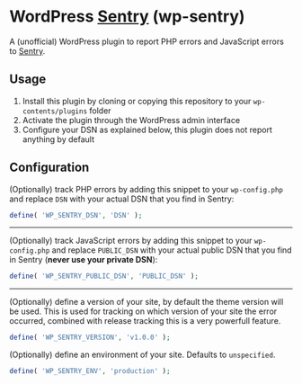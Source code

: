 # WordPress [Sentry](https://sentry.io) (wp-sentry)

A (unofficial) WordPress plugin to report PHP errors and JavaScript errors to [Sentry](https://sentry.io).

## Usage

1. Install this plugin by cloning or copying this repository to your `wp-contents/plugins` folder
2. Activate the plugin through the WordPress admin interface
3. Configure your DSN as explained below, this plugin does not report anything by default

## Configuration

(Optionally) track PHP errors by adding this snippet to your `wp-config.php` and replace `DSN` with your actual DSN that you find in Sentry:

```php
define( 'WP_SENTRY_DSN', 'DSN' );
```

---

(Optionally) track JavaScript errors by adding this snippet to your `wp-config.php` and replace `PUBLIC_DSN` with your actual public DSN that you find in Sentry (**never use your private DSN**):

```php
define( 'WP_SENTRY_PUBLIC_DSN', 'PUBLIC_DSN' );
```

---

(Optionally) define a version of your site, by default the theme version will be used. This is used for tracking on which version of your site the error occurred, combined with release tracking this is a very powerfull feature.

```php
define( 'WP_SENTRY_VERSION', 'v1.0.0' );
```

(Optionally) define an environment of your site. Defaults to `unspecified`.

```php
define( 'WP_SENTRY_ENV', 'production' );
```